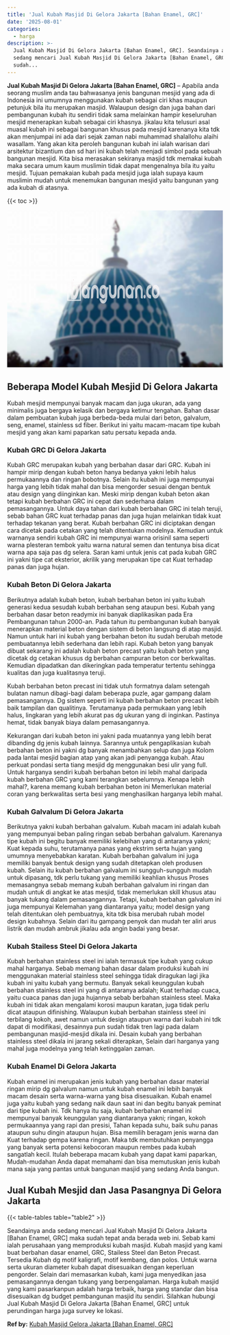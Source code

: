 ```yaml
---
title: 'Jual Kubah Masjid Di Gelora Jakarta [Bahan Enamel, GRC]'
date: '2025-08-01'
categories:
  - harga
description: >-
  Jual Kubah Masjid Di Gelora Jakarta [Bahan Enamel, GRC]. Seandainya anda
  sedang mencari Jual Kubah Masjid Di Gelora Jakarta [Bahan Enamel, GRC] maka
  sudah...
---
```


**Jual Kubah Masjid Di Gelora Jakarta \[Bahan Enamel, GRC\]** – Apabila anda seorang muslim anda tau bahwasanya jenis bangunan mesjid yang ada di Indonesia ini umumnya menggunakan kubah sebagai ciri khas maupun petunjuk bila itu merupakan masjid. Walaupun design dan juga bahan dari pembangunan kubah itu sendiri tidak sama melainkan hampir keseluruhan mesjid menerapkan kubah sebagai ciri khasnya. jikalau kita telusuri asal muasal kubah ini sebagai bangunan khusus pada mesjid karenanya kita tdk akan menjumpai ini ada dari sejak zaman nabi muhammad shalallohu alaihi wasallam. Yang akan kita peroleh bangunan kubah ini ialah warisan dari arsitektur bizantium dan sd hari ini kubah telah menjadi simbol pada sebuah bangunan mesjid. Kita bisa merasakan sekiranya masjid tdk memakai kubah maka secara umum kaum muslimin tidak dapat mengenalnya bila itu yaitu mesjid. Tujuan pemakaian kubah pada mesjid juga ialah supaya kaum muslimin mudah untuk menemukan bangunan mesjid yaitu bangunan yang ada kubah di atasnya.

{{< toc >}}

![Jual Kubah Masjid Di Gelora Jakarta [Bahan Enamel, GRC]](/images/jual-kubah-masjid-44.png)

## Beberapa Model Kubah Mesjid Di Gelora Jakarta

Kubah mesjid mempunyai banyak macam dan juga ukuran, ada yang minimalis juga bergaya kelasik dan bergaya ketimur tengahan. Bahan dasar dalam pembuatan kubah juga berbeda-beda mulai dari beton, galvalum, seng, enamel, stainless sd fiber. Berikut ini yaitu macam-macam tipe kubah mesjid yang akan kami paparkan satu persatu kepada anda.

### Kubah GRC Di Gelora Jakarta

Kubah GRC merupakan kubah yang berbahan dasar dari GRC. Kubah ini hampir mirip dengan kubah beton hanya bedanya yakni lebih halus permukaannya dan ringan bobotnya. Selain itu kubah ini juga mempunyai harga yang lebih tidak mahal dan bisa mengorder sesuai dengan bentuk atau design yang diinginkan kan. Meski mirip dengan kubah beton akan tetapi kubah berbahan GRC ini cepat dan sederhana dalam pemasangannya. Untuk daya tahan dari kubah berbahan GRC ini telah teruji, sebab bahan GRC kuat terhadap panas dan juga hujan melainkan tidak kuat terhadap tekanan yang berat. Kubah berbahan GRC ini diciptakan dengan cara dicetak pada cetakan yang telah ditentukan modelnya. Kemudian untuk warnanya sendiri kubah GRC ini mempunyai warna orisinil sama seperti warna plesteran tembok yaitu warna natural semen dan tentunya bisa dicat warna apa saja pas dg selera. Saran kami untuk jenis cat pada kubah GRC ini yakni tipe cat eksterior, akrilik yang merupakan tipe cat Kuat terhadap panas dan juga hujan.

### Kubah Beton Di Gelora Jakarta

Berikutnya adalah kubah beton, kubah berbahan beton ini yaitu kubah generasi kedua sesudah kubah berbahan seng ataupun besi. Kubah yang berbahan dasar beton readymix ini banyak diaplikasikan pada Era Pembangunan tahun 2000-an. Pada tahun itu pembangunan kubah banyak menerapkan material beton dengan sistem di beton langsung di atap masjid. Namun untuk hari ini kubah yang berbahan beton itu sudah berubah metode pembuatannya lebih sederhana dan lebih rapi. Kubah beton yang banyak dibuat sekarang ini adalah kubah beton precast yaitu kubah beton yang dicetak dg cetakan khusus dg berbahan campuran beton cor berkwalitas. Kemudian dipadatkan dan dikeringkan pada temperatur tertentu sehingga kualitas dan juga kualitasnya teruji.

Kubah berbahan beton precast ini tidak utuh formatnya dalam setengah bulatan namun dibagi-bagi dalam beberapa puzle, agar gampang dalam pemasangannya. Dg sistem seperti ini kubah berbahan beton precast lebih baik tampilan dan qualitinya. Terutamanya pada permukaan yang lebih halus, lingkaran yang lebih akurat pas dg ukuran yang di inginkan. Pastinya hemat, tidak banyak biaya dalam pemasangannya.

Kekurangan dari kubah beton ini yakni pada muatannya yang lebih berat dibanding dg jenis kubah lainnya. Sarannya untuk pengaplikasian kubah berbahan beton ini yakni dg banyak menambahkan selup dan juga Kolom pada lantai mesjid bagian atap yang akan jadi penyangga kubah. Atau perkuat pondasi serta tiang mesjid dg menggunakan besi ulir yang full. Untuk harganya sendiri kubah berbahan beton ini lebih mahal daripada kubah berbahan GRC yang kami terangkan sebelumnya. Kenapa lebih mahal?, karena memang kubah berbahan beton ini Memerlukan material coran yang berkwalitas serta besi yang menghasilkan harganya lebih mahal.

### Kubah Galvalum Di Gelora Jakarta

Berikutnya yakni kubah berbahan galvalum. Kubah macam ini adalah kubah yang mempunyai beban paling ringan sebab berbahan galvalum. Karenanya tipe kubah ini begitu banyak memiliki kelebihan yang di antaranya yakni; Kuat kepada suhu, terutamanya panas yang ekstrim serta hujan yang umumnya menyebabkan karatan. Kubah berbahan galvalum ini juga memiliki banyak bentuk design yang sudah ditetapkan oleh produsen kubah. Selain itu kubah berbahan galvalum ini sungguh-sungguh mudah untuk dipasang, tdk perlu tukang yang memiliki keahlian khusus Proses memasangnya sebab memang kubah berbahan galvalum ini ringan dan mudah untuk di angkat ke atas mesjid, tidak memerlukan skill khusus atau banyak tukang dalam pemasangannya. Tetapi, kubah berbahan galvalum ini juga mempunyai Kelemahan yang diantaranya yaitu; model design yang telah ditentukan oleh pembuatnya, kita tdk bisa merubah rubah model design kubahnya. Selain dari itu gampang penyok dan mudah ter aliri arus listrik dan mudah ambruk jikalau ada angin badai yang besar.

### Kubah Stailess Steel Di Gelora Jakarta

Kubah berbahan stainless steel ini ialah termasuk tipe kubah yang cukup mahal harganya. Sebab memang bahan dasar dalam produksi kubah ini menggunakan material stainless steel sehingga tidak diragukan lagi jika kubah ini yaitu kubah yang bermutu. Banyak sekali keunggulan kubah berbahan stainless steel ini yang di antaranya adalah; Kuat terhadap cuaca, yaitu cuaca panas dan juga hujannya sebab berbahan stainless steel. Maka kubah ini tidak akan mengalami korosi maupun karatan, juga tidak perlu dicat ataupun difinishing. Walaupun kubah berbahan stainless steel ini terbilang kokoh, awet namun untuk design ataupun warna dari kubah ini tdk dapat di modifikasi, desainnya pun sudah tidak tren lagi pada dalam pembangunan masjid-mesjid dikala ini. Desain kubah yang berbahan stainless steel dikala ini jarang sekali diterapkan, Selain dari harganya yang mahal juga modelnya yang telah ketinggalan zaman.

### Kubah Enamel Di Gelora Jakarta

Kubah enamel ini merupakan jenis kubah yang berbahan dasar material ringan mirip dg galvalum namun untuk kubah enamel ini lebih banyak macam desain serta warna-warna yang bisa disesuaikan. Kubah enamel juga yaitu kubah yang sedang naik daun saat ini dan begitu banyak peminat dari tipe kubah ini. Tdk hanya itu saja, kubah berbahan enamel ini mempunyai banyak keunggulan yang diantaranya yakni; ringan, kokoh permukaannya yang rapi dan presisi, Tahan kepada suhu, baik suhu panas ataupun suhu dingin ataupun hujan. Bisa memilih beragam jenis warna dan Kuat terhadap gempa karena ringan. Maka tdk membutuhkan penyangga yang banyak serta potensi kebocoran maupun rembes pada kubah sangatlah kecil. Itulah beberapa macam kubah yang dapat kami paparkan, Mudah-mudahan Anda dapat memahami dan bisa memutuskan jenis kubah mana saja yang pantas untuk bangunan masjid yang sedang Anda bangun.

## Jual Kubah Mesjid dan Jasa Pasangnya Di Gelora Jakarta

{{< table-tables table="table2" >}}

Seandainya anda sedang mencari Jual Kubah Masjid Di Gelora Jakarta \[Bahan Enamel, GRC\] maka sudah tepat anda berada web ini. Sebab kami ialah perusahaan yang memproduksi kubah masjid. Kubah masjid yang kami buat berbahan dasar enamel, GRC, Stailess Steel dan Beton Precast. Tersedia Kubah dg motif kaligrafi, motif kembang, dan polos. Untuk warna serta ukuran diameter kubah dapat disesuaikan dengan keperluan pengorder. Selain dari memasarkan kubah, kami juga menyedikan jasa pemasangannya dengan tukang yang berpengalaman. Harga kubah masjid yang kami pasarkanpun adalah harga terbaik, harga yang standar dan bisa disesuaikan dg budget pembangunan masjid itu sendiri. Silahkan hubungi Jual Kubah Masjid Di Gelora Jakarta \[Bahan Enamel, GRC\] untuk perundingan harga juga survey ke lokasi.

**Ref by:** [Kubah Masjid Gelora Jakarta [Bahan Enamel, GRC]](https://id.wikipedia.org/wiki/Kubah)
